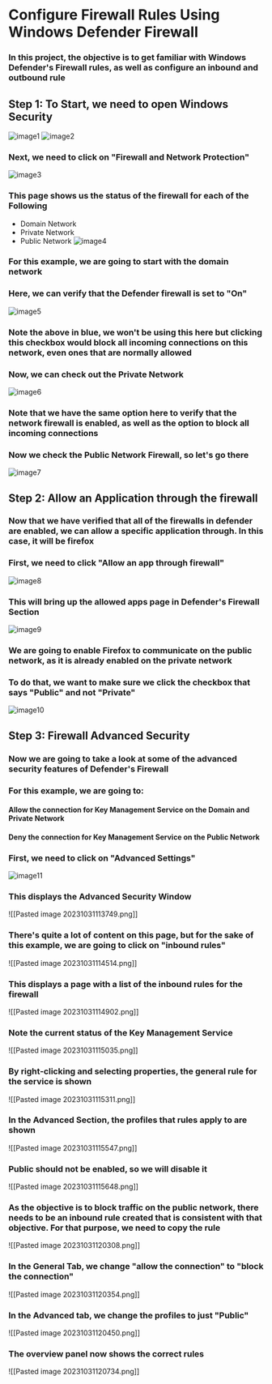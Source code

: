 # Configure Firewall Rules Using Windows Defender Firewall

### In this project, the objective is to get familiar with Windows Defender's Firewall rules, as well as configure an inbound and outbound rule

## Step 1: To Start, we need to open Windows Security

![image1](https://github.com/wjbuttoniv/Windows-Defender-Firewall/blob/main/Windows%20Defender%20Firewall/Pasted%20image%2020231031111813.png?raw=true)
![image2](https://github.com/wjbuttoniv/Windows-Defender-Firewall/blob/main/Windows%20Defender%20Firewall/Pasted%20image%2020231031111835.png?raw=true)

### Next, we need to click on "Firewall and Network Protection"

![image3](https://github.com/wjbuttoniv/Windows-Defender-Firewall/blob/main/Windows%20Defender%20Firewall/Pasted%20image%2020231031111924.png?raw=true)

### This page shows us the status of the firewall for each of the Following
- Domain Network
- Private Network
- Public Network
![image4](https://github.com/wjbuttoniv/Windows-Defender-Firewall/blob/main/Windows%20Defender%20Firewall/Pasted%20image%2020231031112122.png?raw=true)

### For this example, we are going to start with the domain network

### Here, we can verify that the Defender firewall is set to "On"

![image5](https://github.com/wjbuttoniv/Windows-Defender-Firewall/blob/main/Windows%20Defender%20Firewall/Pasted%20image%2020231031112349.png?raw=true)

### Note the above in blue, we won't be using this here but clicking this checkbox would block all incoming connections on this network, even ones that are normally allowed

### Now, we can check out the Private Network

![image6](https://github.com/wjbuttoniv/Windows-Defender-Firewall/blob/main/Windows%20Defender%20Firewall/Pasted%20image%2020231031112547.png?raw=true)

### Note that we have the same option here to verify that the network firewall is enabled, as well as the option to block all incoming connections

### Now we check the Public Network Firewall, so let's go there

![image7](https://github.com/wjbuttoniv/Windows-Defender-Firewall/blob/main/Windows%20Defender%20Firewall/Pasted%20image%2020231031112741.png?raw=true)

## Step 2: Allow an Application through the firewall

### Now that we have verified that all of the firewalls in defender are enabled, we can allow a specific application through. In this case, it will be firefox

### First, we need to click "Allow an app through firewall"

![image8](https://github.com/wjbuttoniv/Windows-Defender-Firewall/blob/main/Windows%20Defender%20Firewall/Pasted%20image%2020231031113016.png?raw=true)

### This will bring up the allowed apps page in Defender's Firewall Section

![image9](https://github.com/wjbuttoniv/Windows-Defender-Firewall/blob/main/Windows%20Defender%20Firewall/Pasted%20image%2020231031113059.png?raw=true)

### We are going to enable Firefox to communicate on the public network, as it is already enabled on the private network

### To do that, we want to make sure we click the checkbox that says "Public" and not "Private"

![image10](https://github.com/wjbuttoniv/Windows-Defender-Firewall/blob/main/Windows%20Defender%20Firewall/Pasted%20image%2020231031113303.png?raw=true)

## Step 3: Firewall Advanced Security

### Now we are going to take a look at some of the advanced security features of Defender's Firewall

### For this example, we are going to:
#### Allow the connection for Key Management Service on the Domain and Private Network
#### Deny the connection for Key Management Service on the Public Network

### First, we need to click on "Advanced Settings"

![image11](https://github.com/wjbuttoniv/Windows-Defender-Firewall/blob/main/Windows%20Defender%20Firewall/Pasted%20image%2020231031113629.png?raw=true)

### This displays the Advanced Security Window

![[Pasted image 20231031113749.png]]

### There's quite a lot of content on this page, but for the sake of this example, we are going to click on "inbound rules"

![[Pasted image 20231031114514.png]]

### This displays a page with a list of the inbound rules for the firewall

![[Pasted image 20231031114902.png]]

### Note the current status of the Key Management Service

![[Pasted image 20231031115035.png]]

### By right-clicking and selecting properties, the general rule for the service is shown

![[Pasted image 20231031115311.png]]

### In the Advanced Section, the profiles that rules apply to are shown

![[Pasted image 20231031115547.png]]

### Public should not be enabled, so we will disable it

![[Pasted image 20231031115648.png]]

### As the objective is to block traffic on the public network, there needs to be an inbound rule created that is consistent with that objective. For that purpose, we need to copy the rule

![[Pasted image 20231031120308.png]]

### In the General Tab, we change "allow the connection" to "block the connection"

![[Pasted image 20231031120354.png]]

### In the Advanced tab, we change the profiles to just "Public"

![[Pasted image 20231031120450.png]]

### The overview panel now shows the correct rules

![[Pasted image 20231031120734.png]]

